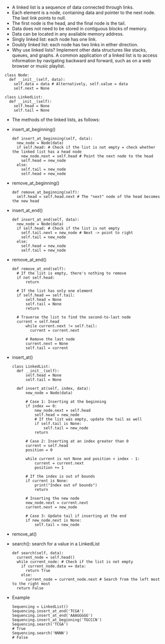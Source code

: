 - A linked list is a sequence of data connected through links.
- Each element is a node, containing data and pointer to the next node. The last link points to null.
- The first node is the head, and the final node is the tail.
- Data does not need to be stored in contiguous blocks of memory.
- Data can be located in any available memory address.
- Singly linked list: each node has one link.
- Doubly linked list: each node has two links in either direction.
- Why use linked lists? Implement other data structures like stacks, queues, and graphs. A common application of a linked list is to access information by navigating backward and forward, such as on a web browser or music playlist.

```
class Node:
  def __init__(self, data):
    self.data = data # Alternatively, self.value = data
    self.next = None
```

```
class LinkedList:
  def __init__(self):
    self.head = None
    self.tail = None
```

- The methods of the linked lists, as follows:
- insert_at_beginning()
  ```
  def insert_at_beginning(self, data):
    new_node = Node(data)
    if self.head: # Check if the list is not empty = check whether the linked list has a head node
      new_node.next = self.head # Point the next node to the head
      self.head = new_node
    else:
      self.tail = new_node
      self.head = new_node
  ```
- remove_at_beginning()
  ```
  def remove_at_beginning(self):
    self.head = self.head.next # The "next" node of the head becomes the new head
  ```
- insert_at_end()
  ```
  def insert_at_end(self, data):
    new_node = Node(data)
    if self.head: # Check if the list is not empty
      self.tail.next = new_node # Next -> point to right
      self.tail = new_node
    else:
      self.head = new_node
      self.tail = new_node
  ```
- remove_at_end()
  ```
  def remove_at_end(self):
    # If the list is empty, there's nothing to remove
    if not self.head:
        return

    # If the list has only one element
    if self.head == self.tail:
        self.head = None
        self.tail = None
        return

    # Traverse the list to find the second-to-last node
    current = self.head
        while current.next != self.tail:
          current = current.next
  
        # Remove the last node
        current.next = None
        self.tail = current
  ```
- insert_at()
  ```
  class LinkedList:
    def __init__(self):
        self.head = None
        self.tail = None

    def insert_at(self, index, data):
        new_node = Node(data)

        # Case 1: Inserting at the beginning
        if index == 0:
            new_node.next = self.head
            self.head = new_node
            # If the list was empty, update the tail as well
            if self.tail is None:
                self.tail = new_node
            return

        # Case 2: Inserting at an index greater than 0
        current = self.head
        position = 0

        while current is not None and position < index - 1:
            current = current.next
            position += 1

        # If the index is out of bounds
        if current is None:
            print("Index out of bounds")
            return

        # Inserting the new node
        new_node.next = current.next
        current.next = new_node

        # Case 3: Update tail if inserting at the end
        if new_node.next is None:
            self.tail = new_node

  ```
- remove_at()
- search(): search for a value in a LinkedList
  ```
  def search(self, data):
    current_node = self.head()
    while current_node: # Check if the list is not empty
      if current_node.data == data:
        return True
      else:
        current_node = current_node.next # Search from the left most to the right most
    return False
  ```


- Example
  ```
  Sequencing = LinkedList()
  Sequencing.insert_at_end('TCGA')
  Sequencing.insert_at_end('AAAGGGGG')
  Sequencing.insert_at_beginning('TGCCCN')
  Sequencing.search('TCGA')
  # True
  Sequencing.search('NNNN')
  # False
  ```
